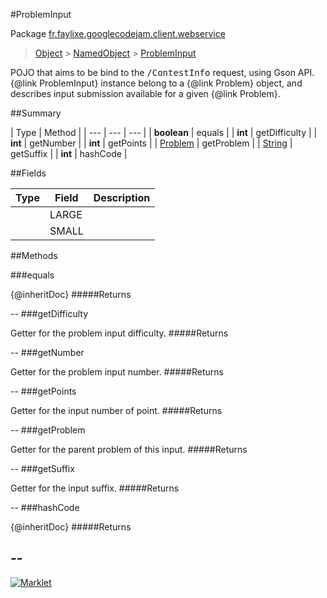 #ProblemInput

Package [fr.faylixe.googlecodejam.client.webservice](README.md)<br>
> [Object](../../../../java/lang/Object.md) > [NamedObject](common/NamedObject.md) > [ProblemInput](ProblemInput.md)

<p>POJO that aims to be bind to the <tt>/ContestInfo</tt>
 request, using Gson API. {@link ProblemInput} instance belong
 to a {@link Problem} object, and describes input submission
 available for a given {@link Problem}.</p>

##Summary


| Type | Method |
| --- | --- | --- |
| **boolean** | equals |
| **int** | getDifficulty |
| **int** | getNumber |
| **int** | getPoints |
| [Problem](Problem.md) | getProblem |
| [String](../../../../java/lang/String.md) | getSuffix |
| **int** | hashCode |

##Fields


| Type | Field | Description |
| --- | --- | --- |
|  | LARGE |
|  | SMALL |

##Methods

###equals


{@inheritDoc}
#####Returns



--
###getDifficulty


Getter for the problem input difficulty.
#####Returns



--
###getNumber


Getter for the problem input number.
#####Returns



--
###getPoints


Getter for the input number of point.
#####Returns



--
###getProblem


Getter for the parent problem of this input.
#####Returns



--
###getSuffix


Getter for the input suffix.
#####Returns



--
###hashCode


{@inheritDoc}
#####Returns



--
---
[![Marklet](https://img.shields.io/badge/Generated%20by-Marklet-green.svg)](https://github.com/Faylixe/marklet)